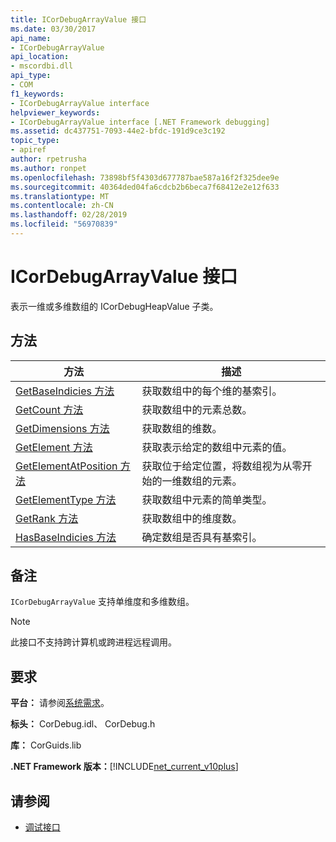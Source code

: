 ```yaml
---
title: ICorDebugArrayValue 接口
ms.date: 03/30/2017
api_name:
- ICorDebugArrayValue
api_location:
- mscordbi.dll
api_type:
- COM
f1_keywords:
- ICorDebugArrayValue interface
helpviewer_keywords:
- ICorDebugArrayValue interface [.NET Framework debugging]
ms.assetid: dc437751-7093-44e2-bfdc-191d9ce3c192
topic_type:
- apiref
author: rpetrusha
ms.author: ronpet
ms.openlocfilehash: 73898bf5f4303d677787bae587a16f2f325dee9e
ms.sourcegitcommit: 40364ded04fa6cdcb2b6beca7f68412e2e12f633
ms.translationtype: MT
ms.contentlocale: zh-CN
ms.lasthandoff: 02/28/2019
ms.locfileid: "56970839"
---
```

# <a name="icordebugarrayvalue-interface"></a>ICorDebugArrayValue 接口

表示一维或多维数组的 ICorDebugHeapValue 子类。  
  
## <a name="methods"></a>方法  
  
|方法|描述|  
|------------|-----------------|  
|[GetBaseIndicies 方法](../../../../docs/framework/unmanaged-api/debugging/icordebugarrayvalue-getbaseindicies-method.md)|获取数组中的每个维的基索引。|  
|[GetCount 方法](../../../../docs/framework/unmanaged-api/debugging/icordebugarrayvalue-getcount-method.md)|获取数组中的元素总数。|  
|[GetDimensions 方法](../../../../docs/framework/unmanaged-api/debugging/icordebugarrayvalue-getdimensions-method.md)|获取数组的维数。|  
|[GetElement 方法](../../../../docs/framework/unmanaged-api/debugging/icordebugarrayvalue-getelement-method.md)|获取表示给定的数组中元素的值。|  
|[GetElementAtPosition 方法](../../../../docs/framework/unmanaged-api/debugging/icordebugarrayvalue-getelementatposition-method.md)|获取位于给定位置，将数组视为从零开始的一维数组的元素。|  
|[GetElementType 方法](../../../../docs/framework/unmanaged-api/debugging/icordebugarrayvalue-getelementtype-method.md)|获取数组中元素的简单类型。|  
|[GetRank 方法](../../../../docs/framework/unmanaged-api/debugging/icordebugarrayvalue-getrank-method.md)|获取数组中的维度数。|  
|[HasBaseIndicies 方法](../../../../docs/framework/unmanaged-api/debugging/icordebugarrayvalue-hasbaseindicies-method.md)|确定数组是否具有基索引。|  
  
## <a name="remarks"></a>备注  
 `ICorDebugArrayValue` 支持单维度和多维数组。  
  
> [!NOTE]
>  此接口不支持跨计算机或跨进程远程调用。  
  
## <a name="requirements"></a>要求  
 **平台：** 请参阅[系统需求](../../../../docs/framework/get-started/system-requirements.md)。  
  
 **标头：** CorDebug.idl、 CorDebug.h  
  
 **库：** CorGuids.lib  
  
 **.NET Framework 版本：**[!INCLUDE[net_current_v10plus](../../../../includes/net-current-v10plus-md.md)]  
  
## <a name="see-also"></a>请参阅
- [调试接口](../../../../docs/framework/unmanaged-api/debugging/debugging-interfaces.md)
